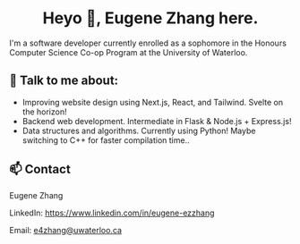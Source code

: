 <h1 align="center">Heyo 👋, Eugene Zhang here.</h1>

I'm a software developer currently enrolled as a sophomore in the Honours Computer Science Co-op Program at the University of Waterloo.

## 👀 Talk to me about:
- Improving website design using Next.js, React, and Tailwind. Svelte on the horizon!
- Backend web development. Intermediate in Flask & Node.js + Express.js!
- Data structures and algorithms. Currently using Python! Maybe switching to C++ for faster compilation time..

## 📫 Contact

Eugene Zhang

LinkedIn: https://www.linkedin.com/in/eugene-ezzhang

Email: e4zhang@uwaterloo.ca

<!-- ![Ezzhingy's GitHub stats](https://github-readme-stats.vercel.app/api?username=ezzhingy&show_icons=true&theme=gruvbox) -->


<!-- [![Top Langs](https://github-readme-stats.vercel.app/api/top-langs/?username=Ezzhingy&layout=compact)](https://github.com/Ezzhingy/readme-stats)
 -->
 
<!---
Ezzhingy/Ezzhingy is a ✨ special ✨ repository because its `README.md` (this file) appears on your GitHub profile.
You can click the Preview link to take a look at your changes.
--->
